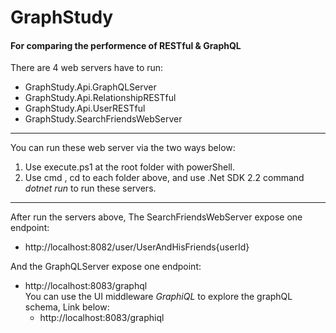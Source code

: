# GraphStudy

#### For comparing the performence of RESTful & GraphQL

There are 4 web servers have to run:

* GraphStudy.Api.GraphQLServer
* GraphStudy.Api.RelationshipRESTful
* GraphStudy.Api.UserRESTful
* GraphStudy.SearchFriendsWebServer
---

You can run these web server via the two ways below:  

1. Use execute.ps1 at the root folder with powerShell.  
2. Use cmd , cd to each folder above, and use .Net SDK 2.2 command *dotnet run* to run these servers.
---

After run the servers above, The SearchFriendsWebServer expose one endpoint:  
* http://localhost:8082/user/UserAndHisFriends{userId}

And the GraphQLServer expose one endpoint:  
* http://localhost:8083/graphql  
  You can use the UI middleware *GraphiQL* to explore the graphQL schema, Link below:  
  * http://localhost:8083/graphiql
